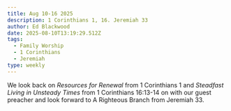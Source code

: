 ```yaml
---
title: Aug 10-16 2025
description: 1 Corinthians 1, 16. Jeremiah 33
author: Ed Blackwood
date: 2025-08-10T13:19:29.512Z
tags:
  - Family Worship
  - 1 Corinthians
  - Jeremiah
type: weekly
---
```

W﻿e look back on *Resources for Renewal* from 1 Corinthians 1 and *Steadfast Living in Unsteady Times* from 1 Corinthians 16:13-14 on with our guest preacher and look forward to A Righteous Branch from Jeremiah 33.